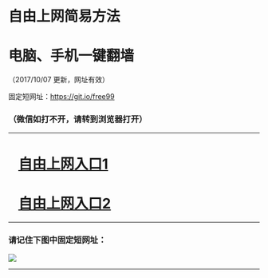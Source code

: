 ﻿# 自由上网简易方法

# 电脑、手机一键翻墙

（2017/10/07 更新，网址有效）

固定短网址：https://git.io/free99

### （微信如打不开，请转到浏览器打开）


***





# &nbsp;&nbsp; <a href="http://ft810424815.fwq-tz-1001.info/fwqtz01.html?t=10070012807 " target="_blank">自由上网入口1</a>
# &nbsp;&nbsp; <a href="http://ft3217622148.fwq-tz-1002.info/fwqtz02.html?t=100700113231 " target="_blank">自由上网入口2</a>
***

### 请记住下图中固定短网址：

<img src="https://s3-us-west-2.amazonaws.com/fwq-1001/yjfq-20170905okok.png" /> 


***

